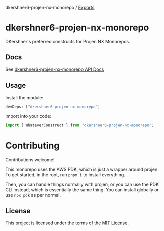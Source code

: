 dkershner6-projen-nx-monorepo / [Exports](modules.md)

# dkershner6-projen-nx-monorepo

DKershner's preferred constructs for Projen NX Monorepos.

## Docs

See [dkershner6-projen-nx-monorepo API Docs](docs/modules.md)

## Usage

Install the module:

```typescript
devDeps: ["dkershner6-projen-nx-monorepo"]
```

Import into your code:

```typescript
import { WhateverConstruct } from "dkershner6-projen-nx-monorepo";
```

# Contributing

Contributions welcome!

This monorepo uses the AWS PDK, which is just a wrapper around projen. To get started, in the root, run `pnpm i` to install everything.

Then, you can handle things normally with projen, or you can use the PDK CLI instead, which is essentially the same thing. You can install globally or use `npx pdk` as per normal.

## License

This project is licensed under the terms of the [MIT License](LICENSE.md).
